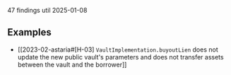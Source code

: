 47 findings util 2025-01-08
## Examples
- [[2023-02-astaria#[H-03] `VaultImplementation.buyoutLien` does not update the new public vault's parameters and does not transfer assets between the vault and the borrower]]